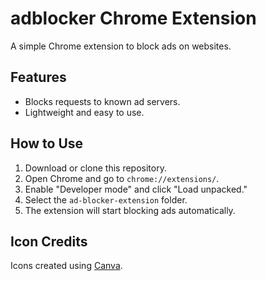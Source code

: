 # adblocker Chrome Extension

A simple Chrome extension to block ads on websites.

## Features
- Blocks requests to known ad servers.
- Lightweight and easy to use.

## How to Use
1. Download or clone this repository.
2. Open Chrome and go to `chrome://extensions/`.
3. Enable "Developer mode" and click "Load unpacked."
4. Select the `ad-blocker-extension` folder.
5. The extension will start blocking ads automatically.

## Icon Credits
Icons created using [Canva](https://www.canva.com/).